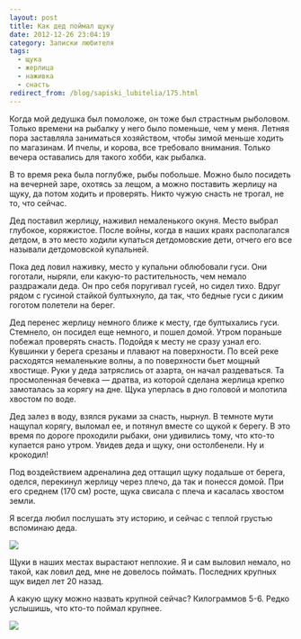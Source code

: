 ```yaml
---
layout: post
title: Как дед поймал щуку
date: 2012-12-26 23:04:19
category: Записки любителя
tags:
  - щука
  - жерлица
  - наживка
  - снасть
redirect_from: /blog/sapiski_lubitelia/175.html
---
```

Когда мой дедушка был помоложе, он тоже был страстным рыболовом. Только
времени на рыбалку у него было поменьше, чем у меня. Летняя пора
заставляла заниматься хозяйством, чтобы зимой меньше ходить по
магазинам. И пчелы, и корова, все требовало внимания. Только вечера
оставались для такого хобби, как рыбалка.

В то время река была поглубже, рыбы побольше. Можно было посидеть на
вечерней заре, охотясь за лещом, а можно поставить жерлицу на щуку, да
потом ходить и проверять. Никто чужую снасть не трогал, не то, что
сейчас.

Дед поставил жерлицу, наживил немаленького окуня. Место выбрал глубокое,
коряжистое. После войны, когда в наших краях располагался детдом, в это
место ходили купаться детдомовские дети, отчего его все называли
детдомовской купальней.

Пока дед ловил наживку, место у купальни облюбовали гуси. Они гоготали,
ныряли, ели какую-то растительность, чем немало раздражали деда. Он про
себя поругивал гусей, но сидел тихо. Вдруг рядом с гусиной стайкой
бултыхнуло, да так, что бедные гуси с диким гоготом полетели на берег.

Дед перенес жерлицу немного ближе к месту, где бултыхались гуси.
Стемнело, он посидел еще немного, и пошел домой. Утром пораньше побежал
проверять снасть. Подойдя к месту не сразу узнал его. Кувшинки у берега
срезаны и плавают на поверхности. По всей реке расходятся немаленькие
волны, а по поверхности бьет мощный хвостище. Руки у деда затряслись от
азарта, он начал раздеваться. Та просмоленная бечевка — дратва, из
которой сделана жерлица крепко замоталась за корягу на дне. Щука
уперлась в дно головой и молотила хвостом по воде.

Дед залез в воду, взялся руками за снасть, нырнул. В темноте мути
нащупал корягу, выломал ее, и потянул вместе со щукой к берегу. В это
время по дороге проходили рыбаки, они удивились тому, что кто-то
купается рано утром. Увидев деда и щуку, они остолбенели. Ну и крокодил!

Под воздействием адреналина дед оттащил щуку подальше от берега, оделся,
перекинул жерлицу через плечо, да так и понесся домой. При его среднем
(170 см) росте, щука свисала с плеча и касалась хвостом земли.

Я всегда любил послушать эту историю, и сейчас с теплой грустью
вспоминаю деда.

![](http://fishingguru.ru/uploads/images/00/00/01/2012/12/26/527b17.jpg)

Щуки в наших местах вырастают неплохие. Я и сам выловил немало, но
такой, как ловил дед, мне не довелось поймать. Последних крупных щук
видел лет 20 назад.

А какую щуку можно назвать крупной сейчас? Килограммов 5-6. Редко
услышишь, что кто-то поймал крупнее.

![](http://fishingguru.ru/uploads/images/00/00/01/2012/12/26/0a3d79.jpg)
